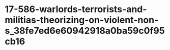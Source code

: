 # 17-586-warlords-terrorists-and-militias-theorizing-on-violent-non-s_38fe7ed6e60942918a0ba59c0f95cb16